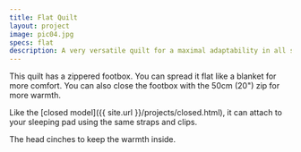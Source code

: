 ```yaml
---
title: Flat Quilt
layout: project
image: pic04.jpg
specs: flat
description: A very versatile quilt for a maximal adaptability in all situations!
---
```

This quilt has a zippered footbox. You can spread it flat like a blanket for more comfort. You can also close the footbox with the 50cm (20") zip for more warmth.

Like the [closed model]({{ site.url }}/projects/closed.html), it can attach to your sleeping pad using the same straps and clips.

The head cinches to keep the warmth inside.
